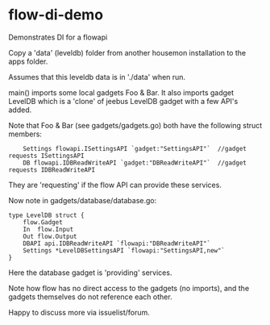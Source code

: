 flow-di-demo
============

Demonstrates DI for a flowapi


Copy a 'data' (leveldb) folder from another housemon installation to the apps folder.

Assumes that this leveldb data is in './data' when run.

main() imports some local gadgets Foo & Bar. It also imports gadget LevelDB which is a 'clone' of jeebus LevelDB gadget 
with a few API's added.

Note that Foo & Bar (see gadgets/gadgets.go) both have the following struct members:

```
	Settings flowapi.ISettingsAPI `gadget:"SettingsAPI"`  //gadget requests ISettingsAPI
	DB flowapi.IDBReadWriteAPI `gadget:"DBReadWriteAPI"`  //gadget requests IDBReadWriteAPI
```

They are 'requesting' if the flow API can provide these services.

Now note in gadgets/database/database.go:

```
type LevelDB struct {
	flow.Gadget
	In  flow.Input
	Out flow.Output
	DBAPI api.IDBReadWriteAPI `flowapi:"DBReadWriteAPI"`
	Settings *LevelDBSettingsAPI `flowapi:"SettingsAPI,new"`
}
```
Here the database gadget is 'providing' services.
 
Note how flow has no direct access to the gadgets (no imports), and the gadgets themselves do not reference each other.

Happy to discuss more via issuelist/forum.



